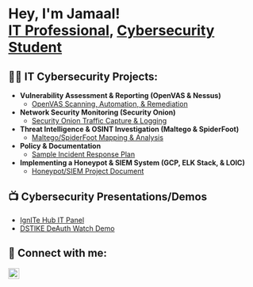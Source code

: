 <h1>Hey, I'm Jamaal! <br/><a href="https://github.com/maalito">IT Professional</a>, <a href="https://www.linkedin.com/in/maalw/">Cybersecurity Student</a>

<h2>👨‍💻 IT Cybersecurity Projects:</h2>

- <b>Vulnerability Assessment & Reporting (OpenVAS & Nessus)</b>
  - [OpenVAS Scanning, Automation, & Remediation](https://github.com/Maalito/OpenVAS-Vulnerability-Scanning-Kali-Linux)
- <b>Network Security Monitoring (Security Onion)</b>
  - [Security Onion Traffic Capture & Logging](https://github.com/Maalito/Security-Onion-Network-Monitoring)
- <b>Threat Intelligence & OSINT Investigation (Maltego & SpiderFoot)</b>
  - [Maltego/SpiderFoot Mapping & Analysis](https://github.com/Maalito/Maltego-SpiderFoot-Threat-Intelligence)
- <b>Policy & Documentation</b>
  - [Sample Incident Response Plan](https://github.com/Maalito/Maal-Corp-Sample-IRP)
- <b>Implementing a Honeypot & SIEM System (GCP, ELK Stack, & LOIC)</b>
  - [Honeypot/SIEM Project Document](https://github.com/Maalito/T-Pot-HoneyPot-Document)

<h2>📺 Cybersecurity Presentations/Demos </h2>

- [IgnITe Hub IT Panel](https://www.linkedin.com/posts/maalw_cyber-mc-activity-6997267173761019904-1BRE?utm_source=share&utm_medium=member_desktop&rcm=ACoAADlvMI4BJSNPv40Jx2lG7Zfj0ykvIWQ5DP0)
- [DSTIKE DeAuth Watch Demo](https://www.linkedin.com/posts/maalw_mc-wireless-watch-activity-6999065382917459968-9UdY?utm_source=share&utm_medium=member_desktop&rcm=ACoAADlvMI4BJSNPv40Jx2lG7Zfj0ykvIWQ5DP0)

<h2> 🤳 Connect with me:</h2>

[<img align="left" alt="JamaalWilliams | LinkedIn" width="22px" src="https://cdn.jsdelivr.net/npm/simple-icons@v3/icons/linkedin.svg" />][linkedin]

[linkedin]: https://linkedin.com/in/maalw

<!--
**joshmadakor1/joshmadakor1** is a ✨ _special_ ✨ repository because its `README.md` (this file) appears on your GitHub profile.

Here are some ideas to get you started:

- 🔭 I’m currently working on ...
- 🌱 I’m currently learning ...
- 👯 I’m looking to collaborate on ...
- 🤔 I’m looking for help with ...
- 💬 Ask me about ...
- 📫 How to reach me: ...
- 😄 Pronouns: ...
- ⚡ Fun fact: ...
-->
